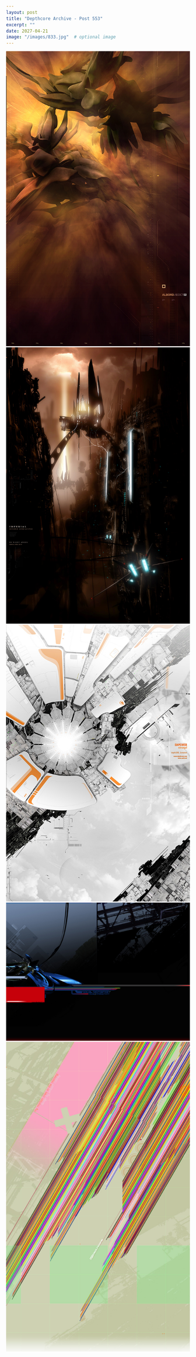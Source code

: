 ```yaml
---
layout: post
title: "Depthcore Archive - Post 553"
excerpt: ""
date: 2027-04-21
image: "/images/833.jpg"  # optional image
---
```


<img src="/images/833.jpg">
<img src="/images/834.jpg" alt="834.jpg"/>
<img src="/images/835.jpg" alt="835.jpg"/>
<img src="/images/836.jpg" alt="836.jpg"/>
<img src="/images/838.jpg" alt="838.jpg"/>
